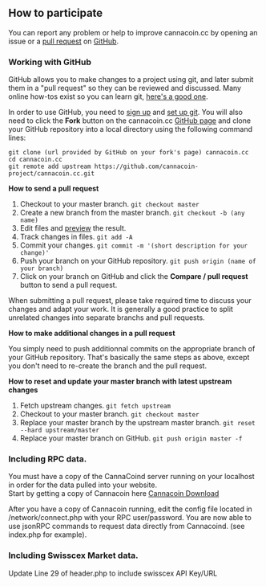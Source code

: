 ## How to participate

You can report any problem or help to improve cannacoin.cc by opening an issue or a [pull request](#working-with-github) on [GitHub](https://github.com/cannacoin-project/cannacoin.cc).
### Working with GitHub

GitHub allows you to make changes to a project using git, and later submit them in a "pull request" so they can be reviewed and discussed. Many online how-tos exist so you can learn git, [here's a good one](https://www.atlassian.com/git/tutorial/git-basics).

In order to use GitHub, you need to [sign up](http://github.com/signup) and [set up git](https://help.github.com/articles/set-up-git). You will also need to click the **Fork** button on the cannacoin.cc [GitHub page](https://github.com/cannacoin-project/cannacoin.cc) and clone your GitHub repository into a local directory using the following command lines:

```
git clone (url provided by GitHub on your fork's page) cannacoin.cc
cd cannacoin.cc
git remote add upstream https://github.com/cannacoin-project/cannacoin.cc.git
```

**How to send a pull request**

1. Checkout to your master branch. `git checkout master`
2. Create a new branch from the master branch. `git checkout -b (any name)`
3. Edit files and [preview](#previewing) the result.
4. Track changes in files. `git add -A`
5. Commit your changes. `git commit -m '(short description for your change)'`
6. Push your branch on your GitHub repository. `git push origin (name of your branch)`
7. Click on your branch on GitHub and click the **Compare / pull request** button to send a pull request.

When submitting a pull request, please take required time to discuss your changes and adapt your work. It is generally a good practice to split unrelated changes into separate branchs and pull requests.

**How to make additional changes in a pull request**

You simply need to push additionnal commits on the appropriate branch of your GitHub repository. That's basically the same steps as above, except you don't need to re-create the branch and the pull request.

**How to reset and update your master branch with latest upstream changes**

1. Fetch upstream changes. `git fetch upstream`
2. Checkout to your master branch. `git checkout master`
3. Replace your master branch by the upstream master branch. `git reset --hard upstream/master`
4. Replace your master branch on GitHub. `git push origin master -f`

### Including RPC data.

You must have a copy of the CannaCoind server running on your localhost in order for the data pulled into your website.  
Start by getting a copy of Cannacoin here [Cannacoin Download](https://github.com/cannacoin-project/cannacoin)

After you have a copy of Cannacoin running, edit the config file located in /network/connect.php with your RPC user/password.
You are now able to use jsonRPC commands to request data directly from Cannacoind. (see index.php for example).

### Including Swisscex Market data.
Update Line 29 of header.php to include swisscex API Key/URL

